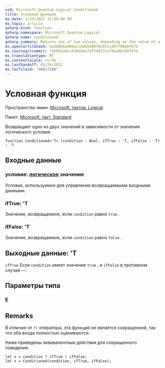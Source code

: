```yaml
---
uid: Microsoft.Quantum.Logical.Conditioned
title: Условная функция
ms.date: 1/23/2021 12:00:00 AM
ms.topic: article
qsharp.kind: function
qsharp.namespace: Microsoft.Quantum.Logical
qsharp.name: Conditioned
qsharp.summary: Returns one of two values, depending on the value of a Boolean condition.
ms.openlocfilehash: ea3b8eba960acceb6540978c6fccd9f796b0f67d
ms.sourcegitcommit: 71605ea9cc630e84e7ef29027e1f0ea06299747e
ms.translationtype: MT
ms.contentlocale: ru-RU
ms.lasthandoff: 01/26/2021
ms.locfileid: "98817288"
---
```

# <a name="conditioned-function"></a>Условная функция

Пространство имен: [Microsoft. тактов. Logical](xref:Microsoft.Quantum.Logical)

Пакет: [Microsoft. такт. Standard](https://nuget.org/packages/Microsoft.Quantum.Standard)


Возвращает одно из двух значений в зависимости от значения логического условия.

```qsharp
function Conditioned<'T> (condition : Bool, ifTrue : 'T, ifFalse : 'T) : 'T
```


## <a name="input"></a>Входные данные

### <a name="condition--bool"></a>условие: [логическое](xref:microsoft.quantum.lang-ref.bool) значение

Условие, используемое для управления возвращаемыми входными данными.


### <a name="iftrue--t"></a>ifTrue: 'T

Значение, возвращаемое, если `condition` равно `true` .


### <a name="iffalse--t"></a>ifFalse: 'T

Значение, возвращаемое, если `condition` равно `false` .



## <a name="output--t"></a>Выходные данные: 'T

`ifTrue` Если `condition` имеет значение `true` , и `ifFalse` в противном случае —.

## <a name="type-parameters"></a>Параметры типа

### <a name="t"></a>Е



## <a name="remarks"></a>Remarks

В отличие от `?|` оператора, эта функция не является сокращенной, так что оба входа полностью оцениваются.

Ниже приведены эквивалентные действия для сокращенного поведения.

```qsharp
let x = condition ? ifTrue | ifFalse;
let x = Conditioned(condition, ifTrue, ifFalse);
```